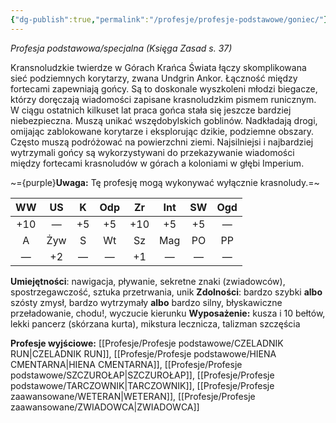 ```yaml
---
{"dg-publish":true,"permalink":"/profesje/profesje-podstawowe/goniec/"}
---
```


*Profesja podstawowa/specjalna (Księga Zasad s. 37)*

Kransnoludzkie twierdze w Górach Krańca Świata łączy skomplikowana sieć podziemnych korytarzy, zwana Undgrin Ankor. Łączność między fortecami zapewniają gońcy. Są to doskonale wyszkoleni młodzi biegacze, którzy doręczają wiadomości zapisane krasnoludzkim pismem runicznym. W ciągu ostatnich kilkuset lat praca gońca stała się jeszcze bardziej niebezpieczna. Muszą unikać wszędobylskich goblinów. Nadkładają drogi, omijając zablokowane korytarze i eksplorując dzikie, podziemne obszary. Często muszą podróżować na powierzchni ziemi. Najsilniejsi i najbardziej wytrzymali gońcy są wykorzystywani do przekazywanie wiadomości między fortecami krasnoludów w górach a koloniami w głębi Imperium.

~={purple}**Uwaga:** Tę profesję mogą wykonywać wyłącznie krasnoludy.=~

| WW  | US  |  K  | Odp | Zr  | Int | SW  | Ogd |
| :-: | :-: | :-: | :-: | :-: | :-: | :-: | :-: |
| +10 |  —  | +5  | +5  | +10 | +5  | +5  |  —  |
|  A  | Żyw |  S  | Wt  | Sz  | Mag | PO  | PP  |
|  —  | +2  |  —  |  —  | +1  |  —  |  —  |  —  |
**Umiejętności**: nawigacja, pływanie, sekretne znaki (zwiadowców), spostrzegawczość, sztuka przetrwania, unik
**Zdolności**: bardzo szybki **albo** szósty zmysł, bardzo wytrzymały **albo** bardzo silny, błyskawiczne przeładowanie, chodu!, wyczucie kierunku
**Wyposażenie:** kusza i 10 bełtów, lekki pancerz (skórzana kurta), mikstura lecznicza, talizman szczęścia

**Profesje wyjściowe:** [[Profesje/Profesje podstawowe/CZELADNIK RUN\|CZELADNIK RUN]], [[Profesje/Profesje podstawowe/HIENA CMENTARNA\|HIENA CMENTARNA]], [[Profesje/Profesje podstawowe/SZCZUROŁAP\|SZCZUROŁAP]], [[Profesje/Profesje podstawowe/TARCZOWNIK\|TARCZOWNIK]], [[Profesje/Profesje zaawansowane/WETERAN\|WETERAN]], [[Profesje/Profesje zaawansowane/ZWIADOWCA\|ZWIADOWCA]]